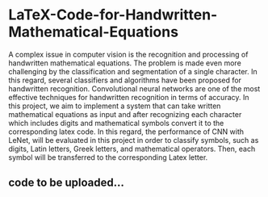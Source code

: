 # LaTeX-Code-for-Handwritten-Mathematical-Equations

A complex issue in computer vision is the recognition and processing of handwritten mathematical equations. The problem is
made even more challenging by the classification and segmentation of a single character. In this regard, several classifiers and algorithms
have been proposed for handwritten recognition. Convolutional neural networks are one of the most effective techniques for handwritten
recognition in terms of accuracy. In this project, we aim to implement a system that can take written mathematical equations as input and
after recognizing each character which includes digits and mathematical symbols convert it to the corresponding latex code. In this regard,
the performance of CNN with LeNet, will be evaluated in this project in order to classify symbols, such as digits, Latin letters, Greek
letters, and mathematical operators. Then, each symbol will be transferred to the corresponding Latex letter.


## code to be uploaded...
